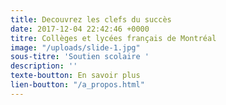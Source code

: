 ```yaml
---
title: Decouvrez les clefs du succès
date: 2017-12-04 22:42:46 +0000
titre: Collèges et lycées français de Montréal
image: "/uploads/slide-1.jpg"
sous-titre: 'Soutien scolaire '
description: ''
texte-boutton: En savoir plus
lien-boutton: "/a_propos.html"
---
```

